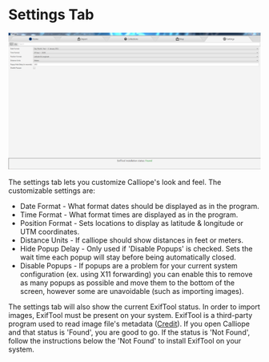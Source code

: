 # Settings Tab
![Settings Tab](./screenshots/settings.PNG)

The settings tab lets you customize Calliope's look and feel. The customizable settings are:
- Date Format - What format dates should be displayed as in the program.
- Time Format - What format times are displayed as in the program.
- Position Format - Sets locations to display as latitude & longitude or UTM coordinates.
- Distance Units - If calliope should show distances in feet or meters.
- Hide Popup Delay - Only used if 'Disable Popups' is checked. Sets the wait time each popup will stay before being automatically closed.
- Disable Popups - If popups are a problem for your current system configuration (ex. using X11 forwarding) you can enable this to remove as many popups as possible and move them to the bottom of the screen, however some are unavoidable (such as importing images).

The settings tab will also show the current ExifTool status. In order to import images, ExifTool must be present on your system. ExifTool is a third-party program used to read image file's metadata ([Credit](https://www.sno.phy.queensu.ca/~phil/exiftool/)). If you open Calliope and that status is 'Found', you are good to go. If the status is 'Not Found', follow the instructions below the 'Not Found' to install ExifTool on your system.